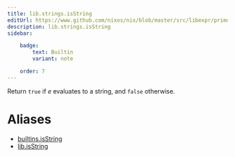 ```yaml
---
title: lib.strings.isString
editUrl: https://www.github.com/nixos/nix/blob/master/src/libexpr/primops.cc
description: lib.strings.isString
sidebar:

    badge:
        text: Builtin
        variant: note

    order: 7
---
```


Return `true` if *e* evaluates to a string, and `false` otherwise.


# Aliases

- [builtins.isString](/reference/builtinsisString)
- [lib.isString](/reference/libisString)


